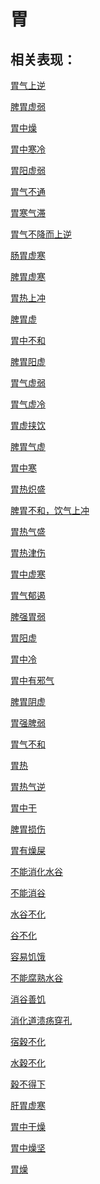 # 胃## 相关表现： [胃气上逆](https://www.gmzyjc.com/search/result?wd=胃气上逆)[脾胃虚弱](https://www.gmzyjc.com/search/result?wd=脾胃虚弱)[胃中燥](https://www.gmzyjc.com/search/result?wd=胃中燥)[胃中寒冷](https://www.gmzyjc.com/search/result?wd=胃中寒冷)[胃阳虚弱](https://www.gmzyjc.com/search/result?wd=胃阳虚弱)[胃气不通](https://www.gmzyjc.com/search/result?wd=胃气不通)[胃寒气滞](https://www.gmzyjc.com/search/result?wd=胃寒气滞)[胃气不降而上逆](https://www.gmzyjc.com/search/result?wd=胃气不降而上逆)[肠胃虚寒](https://www.gmzyjc.com/search/result?wd=肠胃虚寒)[脾胃虚寒](https://www.gmzyjc.com/search/result?wd=脾胃虚寒)[胃热上冲](https://www.gmzyjc.com/search/result?wd=胃热上冲)[脾胃虚](https://www.gmzyjc.com/search/result?wd=脾胃虚)[胃中不和](https://www.gmzyjc.com/search/result?wd=胃中不和)[脾胃阳虚](https://www.gmzyjc.com/search/result?wd=脾胃阳虚)[胃气虚弱](https://www.gmzyjc.com/search/result?wd=胃气虚弱)[胃气虚冷](https://www.gmzyjc.com/search/result?wd=胃气虚冷)[胃虚挟饮](https://www.gmzyjc.com/search/result?wd=胃虚挟饮)[脾胃气虚](https://www.gmzyjc.com/search/result?wd=脾胃气虚)[胃中寒](https://www.gmzyjc.com/search/result?wd=胃中寒)[胃热炽盛](https://www.gmzyjc.com/search/result?wd=胃热炽盛)[脾胃不和，饮气上冲](https://www.gmzyjc.com/search/result?wd=脾胃不和，饮气上冲)[胃热气盛](https://www.gmzyjc.com/search/result?wd=胃热气盛)[胃热津伤](https://www.gmzyjc.com/search/result?wd=胃热津伤)[胃中虚寒](https://www.gmzyjc.com/search/result?wd=胃中虚寒)[胃气郁遏](https://www.gmzyjc.com/search/result?wd=胃气郁遏)[脾强胃弱](https://www.gmzyjc.com/search/result?wd=脾强胃弱)[胃阳虚](https://www.gmzyjc.com/search/result?wd=胃阳虚)[胃中冷](https://www.gmzyjc.com/search/result?wd=胃中冷)[胃中有邪气](https://www.gmzyjc.com/search/result?wd=胃中有邪气)[脾胃阴虚](https://www.gmzyjc.com/search/result?wd=脾胃阴虚)[胃强脾弱](https://www.gmzyjc.com/search/result?wd=胃强脾弱)[胃气不和](https://www.gmzyjc.com/search/result?wd=胃气不和)[胃热](https://www.gmzyjc.com/search/result?wd=胃热)[胃热气逆](https://www.gmzyjc.com/search/result?wd=胃热气逆)[胃中干](https://www.gmzyjc.com/search/result?wd=胃中干)[脾胃损伤](https://www.gmzyjc.com/search/result?wd=脾胃损伤)[胃有燥屎](https://www.gmzyjc.com/search/result?wd=胃有燥屎)[不能消化水谷](https://www.gmzyjc.com/search/result?wd=不能消化水谷)[不能消谷](https://www.gmzyjc.com/search/result?wd=不能消谷)[水谷不化](https://www.gmzyjc.com/search/result?wd=水谷不化)[谷不化](https://www.gmzyjc.com/search/result?wd=谷不化)[容易饥饿](https://www.gmzyjc.com/search/result?wd=容易饥饿)[不能腐熟水谷](https://www.gmzyjc.com/search/result?wd=不能腐熟水谷)[消谷善饥](https://www.gmzyjc.com/search/result?wd=消谷善饥)[消化道溃疡穿孔](https://www.gmzyjc.com/search/result?wd=消化道溃疡穿孔)[宿穀不化](https://www.gmzyjc.com/search/result?wd=宿穀不化)[水穀不化](https://www.gmzyjc.com/search/result?wd=水穀不化)[穀不得下](https://www.gmzyjc.com/search/result?wd=穀不得下)[肝胃虚寒](https://www.gmzyjc.com/search/result?wd=肝胃虚寒)[胃中干燥](https://www.gmzyjc.com/search/result?wd=胃中干燥)[胃中燥坚](https://www.gmzyjc.com/search/result?wd=胃中燥坚)[胃燥](https://www.gmzyjc.com/search/result?wd=胃燥)
